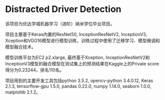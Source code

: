 # Distracted Driver Detection
该项目为优达学城机器学习（进阶）纳米学位毕业项目。

项目主要基于Keras内置的ResNet50, InceptionResNetV2, InceptionV3, Xception和VGG16模型进行模型训练，训练过程中使用了迁移学习、模型微调和模型融合技术。

模型训练平台为EC2 p2.xlarge, 最终基于Xception, InceptionResNetV2和InceptionV3模型的融合模型在测试集上的预测结果在Kaggle上的Private score得分为0.23244，排名110名。

项目用到的主要开发工具包括python 3.5.2, opencv-python 3.4.0.12, Keras 2.1.3, tensorflow-gpu 1.5.0, pandas 0.22.0, numpy 1.14.0, seaborn 1.0.0, matplotlib 2.1.2。

